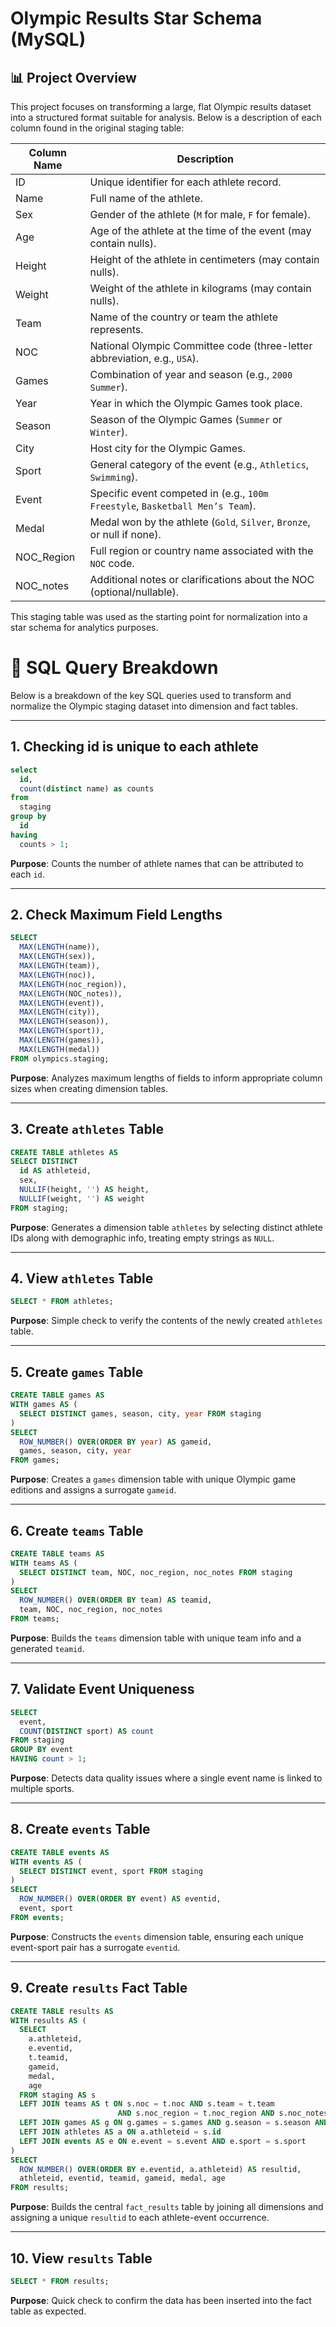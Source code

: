 # Olympic Results Star Schema (MySQL)

## 📊 Project Overview

This project focuses on transforming a large, flat Olympic results dataset into a structured format suitable for analysis. Below is a description of each column found in the original staging table:

| Column Name   | Description                                                                 |
|---------------|-----------------------------------------------------------------------------|
| ID            | Unique identifier for each athlete record.                            |
| Name          | Full name of the athlete.                                                    |
| Sex           | Gender of the athlete (`M` for male, `F` for female).                        |
| Age           | Age of the athlete at the time of the event (may contain nulls).            |
| Height        | Height of the athlete in centimeters (may contain nulls).                   |
| Weight        | Weight of the athlete in kilograms (may contain nulls).                     |
| Team          | Name of the country or team the athlete represents.                         |
| NOC           | National Olympic Committee code (three-letter abbreviation, e.g., `USA`).   |
| Games         | Combination of year and season (e.g., `2000 Summer`).                       |
| Year          | Year in which the Olympic Games took place.                                 |
| Season        | Season of the Olympic Games (`Summer` or `Winter`).                         |
| City          | Host city for the Olympic Games.                                            |
| Sport         | General category of the event (e.g., `Athletics`, `Swimming`).              |
| Event         | Specific event competed in (e.g., `100m Freestyle`, `Basketball Men’s Team`).|
| Medal         | Medal won by the athlete (`Gold`, `Silver`, `Bronze`, or null if none).     |
| NOC_Region    | Full region or country name associated with the `NOC` code.                 |
| NOC_notes     | Additional notes or clarifications about the NOC (optional/nullable).       |

This staging table was used as the starting point for normalization into a star schema for analytics purposes.


# 🧾 SQL Query Breakdown

Below is a breakdown of the key SQL queries used to transform and normalize the Olympic staging dataset into dimension and fact tables.

---

## 1. Checking id is unique to each athlete

```sql
select 
  id, 
  count(distinct name) as counts 
from 
  staging 
group by 
  id 
having 
  counts > 1;
```

**Purpose**: Counts the number of athlete names that can be attributed to each `id`.

---

## 2. Check Maximum Field Lengths

```sql
SELECT 
  MAX(LENGTH(name)),
  MAX(LENGTH(sex)),
  MAX(LENGTH(team)),
  MAX(LENGTH(noc)),
  MAX(LENGTH(noc_region)),
  MAX(LENGTH(NOC_notes)),
  MAX(LENGTH(event)),
  MAX(LENGTH(city)),
  MAX(LENGTH(season)),
  MAX(LENGTH(sport)),
  MAX(LENGTH(games)),
  MAX(LENGTH(medal))
FROM olympics.staging;
```

**Purpose**: Analyzes maximum lengths of fields to inform appropriate column sizes when creating dimension tables.

---

## 3. Create `athletes` Table

```sql
CREATE TABLE athletes AS
SELECT DISTINCT 
  id AS athleteid,
  sex,
  NULLIF(height, '') AS height,
  NULLIF(weight, '') AS weight
FROM staging;
```

**Purpose**: Generates a dimension table `athletes` by selecting distinct athlete IDs along with demographic info, treating empty strings as `NULL`.

---

## 4. View `athletes` Table

```sql
SELECT * FROM athletes;
```

**Purpose**: Simple check to verify the contents of the newly created `athletes` table.

---

## 5. Create `games` Table

```sql
CREATE TABLE games AS
WITH games AS (
  SELECT DISTINCT games, season, city, year FROM staging
)
SELECT 
  ROW_NUMBER() OVER(ORDER BY year) AS gameid,
  games, season, city, year
FROM games;
```

**Purpose**: Creates a `games` dimension table with unique Olympic game editions and assigns a surrogate `gameid`.

---

## 6. Create `teams` Table

```sql
CREATE TABLE teams AS
WITH teams AS (
  SELECT DISTINCT team, NOC, noc_region, noc_notes FROM staging
)
SELECT 
  ROW_NUMBER() OVER(ORDER BY team) AS teamid,
  team, NOC, noc_region, noc_notes
FROM teams;
```

**Purpose**: Builds the `teams` dimension table with unique team info and a generated `teamid`.

---

## 7. Validate Event Uniqueness

```sql
SELECT 
  event,
  COUNT(DISTINCT sport) AS count
FROM staging
GROUP BY event
HAVING count > 1;
```

**Purpose**: Detects data quality issues where a single event name is linked to multiple sports.

---

## 8. Create `events` Table

```sql
CREATE TABLE events AS
WITH events AS (
  SELECT DISTINCT event, sport FROM staging
)
SELECT 
  ROW_NUMBER() OVER(ORDER BY event) AS eventid,
  event, sport
FROM events;
```

**Purpose**: Constructs the `events` dimension table, ensuring each unique event-sport pair has a surrogate `eventid`.

---

## 9. Create `results` Fact Table

```sql
CREATE TABLE results AS
WITH results AS (
  SELECT 
    a.athleteid,
    e.eventid,
    t.teamid,
    gameid,
    medal,
    age
  FROM staging AS s
  LEFT JOIN teams AS t ON s.noc = t.noc AND s.team = t.team 
                        AND s.noc_region = t.noc_region AND s.noc_notes = t.noc_notes
  LEFT JOIN games AS g ON g.games = s.games AND g.season = s.season AND g.city = s.city
  LEFT JOIN athletes AS a ON a.athleteid = s.id
  LEFT JOIN events AS e ON e.event = s.event AND e.sport = s.sport
)
SELECT 
  ROW_NUMBER() OVER(ORDER BY e.eventid, a.athleteid) AS resultid,
  athleteid, eventid, teamid, gameid, medal, age
FROM results;
```

**Purpose**: Builds the central `fact_results` table by joining all dimensions and assigning a unique `resultid` to each athlete-event occurrence.

---

## 10. View `results` Table

```sql
SELECT * FROM results;
```

**Purpose**: Quick check to confirm the data has been inserted into the fact table as expected.

